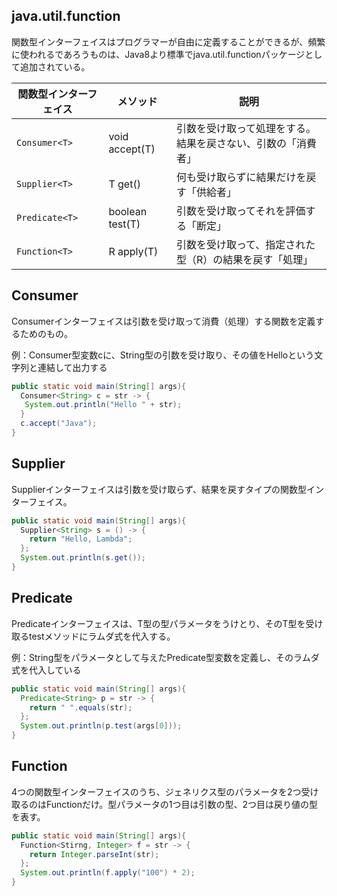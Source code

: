 ## java.util.function

関数型インターフェイスはプログラマーが自由に定義することができるが、頻繁に使われるであろうものは、Java8より標準でjava.util.functionパッケージとして追加されている。



関数型インターフェイス|メソッド|説明
--|--|--
`Consumer<T>`|void accept(T)|引数を受け取って処理をする。結果を戻さない、引数の「消費者」
 `Supplier<T>`|T get()|何も受け取らずに結果だけを戻す「供給者」
 `Predicate<T>`|boolean test(T)|引数を受け取ってそれを評価する「断定」
 `Function<T>`|R apply(T)|引数を受け取って、指定された型（R）の結果を戻す「処理」

## Consumer

Consumerインターフェイスは引数を受け取って消費（処理）する関数を定義するためのもの。

例：Consumer型変数cに、String型の引数を受け取り、その値をHelloという文字列と連結して出力する

```Java
public static void main(String[] args){
  Consumer<String> c = str -> {
   System.out.println("Hello " + str);
  }
  c.accept("Java");
} 
```

## Supplier

Supplierインターフェイスは引数を受け取らず、結果を戻すタイプの関数型インターフェイス。

```Java
public static void main(String[] args){
  Supplier<String> s = () -> {
    return "Hello, Lambda";
  };
  System.out.println(s.get());
}
```

## Predicate

Predicateインターフェイスは、T型の型パラメータをうけとり、そのT型を受け取るtestメソッドにラムダ式を代入する。

例：String型をパラメータとして与えたPredicate型変数を定義し、そのラムダ式を代入している

```Java
public static void main(String[] args){
  Predicate<String> p = str -> {
    return " ".equals(str);
  };
  System.out.println(p.test(args[0]));
}
```

## Function

4つの関数型インターフェイスのうち、ジェネリクス型のパラメータを2つ受け取るのはFunctionだけ。型パラメータの1つ目は引数の型、2つ目は戻り値の型を表す。

```Java
public static void main(String[] args){
  Function<Stirng, Integer> f = str -> {
    return Integer.parseInt(str);
  };
  System.out.println(f.apply("100") * 2);
}
```
